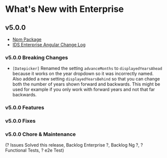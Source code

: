 # What's New with Enterprise

## v5.0.0

- [Npm Package](https://www.npmjs.com/package/ids-enterprise)
- [IDS Enterprise Angular Change Log](https://github.com/infor-design/enterprise-ng/blob/master/docs/CHANGELOG.md)

### v5.0.0 Breaking Changes

- `[Datepicker]` Renamed the setting `advanceMonths` to `displayedYearsAhead` because it  works on the year dropdown so it was incorrectly named. Also added a new setting `displayedYearsBehind` so that you can change both the number of years shown forward and backwards. This might be used for example if you only work with forward years and not that far backwards.

### v5.0.0 Features

### v5.0.0 Fixes

### v5.0.0 Chore & Maintenance

(? Issues Solved this release, Backlog Enterprise ?, Backlog Ng ?, ? Functional Tests, ? e2e Test)

